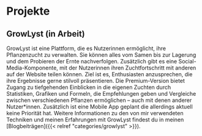 # Projekte

## GrowLyst (in Arbeit)

GrowLyst ist eine Plattform, die es Nutzerinnen ermöglicht, ihre Pflanzenzucht zu verwalten. Sie können alles vom Samen bis zur Lagerung und dem Probieren der Ernte nachverfolgen. Zusätzlich gibt es eine Social-Media-Komponente, mit der Nutzerinnen ihren Zuchtfortschritt mit anderen auf der Website teilen können. Ziel ist es, Enthusiasten anzusprechen, die ihre Ergebnisse gerne stilvoll präsentieren.
Die Premium-Version bietet Zugang zu tiefgehenden Einblicken in die eigenen Zuchten durch Statistiken, Grafiken und Formeln, die Empfehlungen geben und Vergleiche zwischen verschiedenen Pflanzen ermöglichen – auch mit denen anderer Nutzer*innen.
Zusätzlich ist eine Mobile App geplant die allerdings aktuell keine Priorität hat.
Weitere Informationen zu den von mir verwendeten Techniken und meinen Erfahrungen mit GrowLyst findest du in meinen [Blogbeiträgen]({{< relref "categories/growlyst" >}}).
